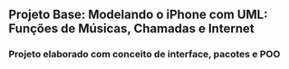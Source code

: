 ## Projeto Base: Modelando o iPhone com UML: Funções de Músicas, Chamadas e Internet

### Projeto elaborado com conceito de interface, pacotes e POO
